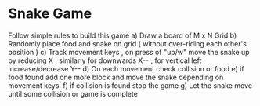 # Snake Game
Follow simple rules to build this game
a) Draw a board of M x N Grid 
b) Randomly place food and snake on grid ( without over-riding each other's position )
c) Track movement keys , on press of "up/w" move the snake up by reducing X , 
   similarly for downwards X-- , for vertical left increase/decrease Y--
d) On each movement check collision or food
e) if food found add one more block and move the snake depending on movement keys.
f) if collision is found stop the game
g) Let the snake move until some collision or game is complete
